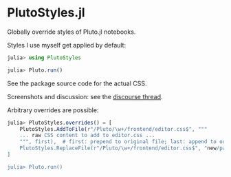 # PlutoStyles.jl

Globally override styles of Pluto.jl notebooks.

Styles I use myself get applied by default:

```julia
julia> using PlutoStyles

julia> Pluto.run()
```
See the package source code for the actual CSS.

Screenshots and discussion: see the [discourse thread](https://discourse.julialang.org/t/ann-plutostyles-jl-override-styles-of-pluto-notebooks/64280).

Arbitrary overrides are possible:

```julia
julia> PlutoStyles.overrides() = [
    PlutoStyles.AddToFile(r"/Pluto/\w+/frontend/editor.css$", """
    ... raw CSS content to add to editor.css ...
    """, first),  # first: prepend to original file; last: append to original
    PlutoStyles.ReplaceFile(r"/Pluto/\w+/frontend/editor.css$", "new/path/to/editor.css"),  # completely replace the original file
]

julia> Pluto.run()
```
